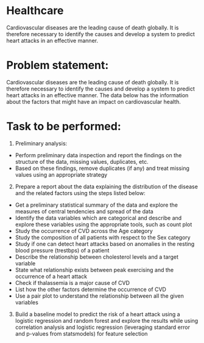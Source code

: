 # Healthcare
Cardiovascular diseases are the leading cause of death globally. It is therefore necessary to identify the causes and develop a system to predict heart attacks in an effective manner. 

# Problem statement:
Cardiovascular diseases are the leading cause of death globally. It is therefore necessary to identify the causes and develop a system to predict heart attacks in an effective manner. The data below has the information about the factors that might have an impact on cardiovascular health. 

# Task to be performed:
1.	Preliminary analysis:
*	Perform preliminary data inspection and report the findings on the structure of the data, missing values, duplicates, etc.
*	Based on these findings, remove duplicates (if any) and treat missing values using an appropriate strategy

2.	Prepare a report about the data explaining the distribution of the disease and the related factors using the steps listed below:
*	Get a preliminary statistical summary of the data and explore the measures of central tendencies and spread of the data
*	Identify the data variables which are categorical and describe and explore these variables using the appropriate tools, such as count plot 
*	Study the occurrence of CVD across the Age category
*	Study the composition of all patients with respect to the Sex category
*	Study if one can detect heart attacks based on anomalies in the resting blood pressure (trestbps) of a patient
*	Describe the relationship between cholesterol levels and a target variable
*	State what relationship exists between peak exercising and the occurrence of a heart attack
*	Check if thalassemia is a major cause of CVD
*	List how the other factors determine the occurrence of CVD
*	Use a pair plot to understand the relationship between all the given variables

3.	Build a baseline model to predict the risk of a heart attack using a logistic regression and random forest and explore the results while using correlation analysis and logistic regression (leveraging standard error and p-values from statsmodels) for feature selection
